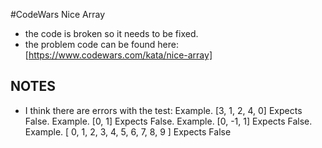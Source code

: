 #CodeWars Nice Array
* the code is broken so it needs to be fixed.
* the problem code can be found here: [https://www.codewars.com/kata/nice-array]

## NOTES
* I think there are errors with the test:
Example. [3, 1, 2, 4, 0] Expects False.
Example. [0, 1] Expects False.
Example. [0, -1, 1] Expects False.
Example. [ 0, 1, 2, 3, 4, 5, 6, 7, 8, 9 ] Expects False